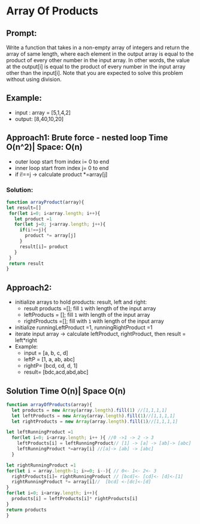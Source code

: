 # Array Of Products

## Prompt:
 Write a function that takes in a non-empty array of integers and return the array of same length, where each element in the output array is equal to the product of every other number in the input array. In other words, the value at the output[i] is equal to the product of every number in the input array other than the input[i].
 Note that you are expected to solve this problem without using division.

## Example:
- input : array = [5,1,4,2]
- output: [8,40,10,20]

## Approach1: Brute force - nested loop Time O(n^2)| Space: O(n)
  - outer loop start from index i= 0 to end
  - inner loop start from index j= 0 to end
  - if i!==j -> calculate product *=array[j]

### Solution:
  ```js
  function arrayProduct(array){
  let result=[]
   for(let i=0; i<array.length; i++){
     let product =1
     for(let j=0; j<array.length; j++){
       if(i!==j){
         product *= array[j]
       }
       result[i]= product
     }
   }
   return result
  }
```

## Approach2:
- initialize arrays to hold products: result, left and right:
    * result products =[]; fill `1` with length of the input array
    * leftProducts = []; fill `1` with length of the input array
    * rightProducts =[]; fill with `1` with length of the input array
- initialize runningLeftProduct =1, runningRightProduct =1
- iterate input array -> calculate leftProduct, rightProduct, then result = left*right
- Example:
     * input = [a, b, c, d]
     * leftP = [1, a, ab, abc]
     * rightP= [bcd, cd, d, 1]
     * result= [bdc,acd,abd,abc]

## Solution Time O(n)| Space O(n)
```js
function arrayOfProducts(array){
  let products = new Array(array.length).fill(1) //[1,1,1,1]
  let leftProducts = new Array(array.length).fill(1)//[1,1,1,1]
  let rightProducts = new Array(array.length).fill(1)//[1,1,1,1]

let leftRunningProduct =1
  for(let i=0; i<array.length; i++ ){ //0 ->1 -> 2 -> 3
    leftProducts[i] = leftRunningProduct// [1] -> [a] -> [ab]-> [abc]
    leftRunningProduct *=array[i] //[a]-> [ab] -> [abc]
  }

let rightRunningProduct =1
for(let i = array.length-1; i>=0; i--){ // 0<- 1<- 2<- 3
  rightProducts[i]= rightRunningProduct // [bcd]<- [cd]<- [d]<-[1]
  rightRunningProduct *= array[i]//  [bcd] <-[dc]<-[d]
}
for(let i=0; i<array.length; i++){
  products[i] = leftProducts[i]* rightProducts[i]
}
return products
}
```

